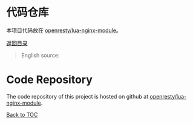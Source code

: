 代码仓库
===============

本项目代码放在 [openresty/lua-nginx-module](https://github.com/openresty/lua-nginx-module)。

[返回目录](#table-of-contents)

> English source:

Code Repository
===============

The code repository of this project is hosted on github at [openresty/lua-nginx-module](https://github.com/openresty/lua-nginx-module).

[Back to TOC](#table-of-contents)